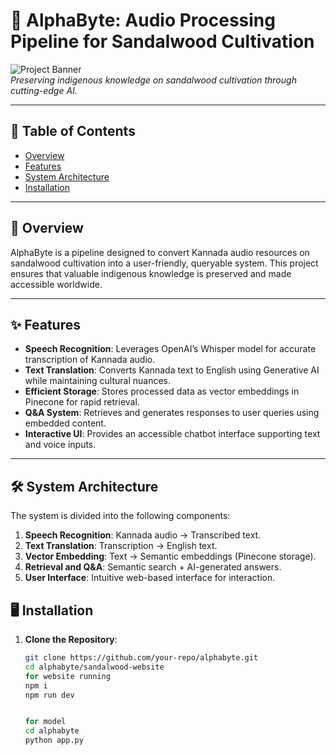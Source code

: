 # 🌱 AlphaByte: Audio Processing Pipeline for Sandalwood Cultivation  

![Project Banner](https://via.placeholder.com/1200x400.png?text=AlphaByte+Project)  
*Preserving indigenous knowledge on sandalwood cultivation through cutting-edge AI.*  

---

## 📜 Table of Contents  
- [Overview](#-overview)  
- [Features](#-features)  
- [System Architecture](#-system-architecture)  
- [Installation](#-installation)  
 

---

## 📖 Overview  
AlphaByte is a pipeline designed to convert Kannada audio resources on sandalwood cultivation into a user-friendly, queryable system. This project ensures that valuable indigenous knowledge is preserved and made accessible worldwide.  

---

## ✨ Features  
- **Speech Recognition**: Leverages OpenAI’s Whisper model for accurate transcription of Kannada audio.  
- **Text Translation**: Converts Kannada text to English using Generative AI while maintaining cultural nuances.  
- **Efficient Storage**: Stores processed data as vector embeddings in Pinecone for rapid retrieval.  
- **Q&A System**: Retrieves and generates responses to user queries using embedded content.  
- **Interactive UI**: Provides an accessible chatbot interface supporting text and voice inputs.  

---

## 🛠️ System Architecture  
The system is divided into the following components:  
1. **Speech Recognition**: Kannada audio → Transcribed text.  
2. **Text Translation**: Transcription → English text.  
3. **Vector Embedding**: Text → Semantic embeddings (Pinecone storage).  
4. **Retrieval and Q&A**: Semantic search + AI-generated answers.  
5. **User Interface**: Intuitive web-based interface for interaction.

## 🖥️ Installation  

1. **Clone the Repository**:  
   ```bash  
   git clone https://github.com/your-repo/alphabyte.git  
   cd alphabyte/sandalwood-website
   for website running
   npm i 
   npm run dev


   for model 
   cd alphabyte
   python app.py





